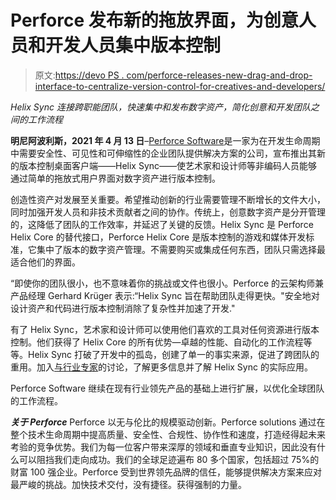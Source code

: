 # Perforce 发布新的拖放界面，为创意人员和开发人员集中版本控制

> 原文:[https://devo PS . com/perforce-releases-new-drag-and-drop-interface-to-centralize-version-control-for-creatives-and-developers/](https://devops.com/perforce-releases-new-drag-and-drop-interface-to-centralize-version-control-for-creatives-and-developers/)

*Helix Sync 连接跨职能团队，快速集中和发布数字资产，简化创意和开发团队之间的工作流程*

**明尼阿波利斯，2021 年 4 月 13 日**–[Perforce Software](https://www.perforce.com/?utm_source=pr-newswire&utm_medium=press-release&utm_campaign=vcs-global-2021q2-ew-createlikeadesignervisionlikeadev&utm_content=perforce)是一家为在开发生命周期中需要安全性、可见性和可伸缩性的企业团队提供解决方案的公司，宣布推出其新的版本控制桌面客户端——Helix Sync——使艺术家和设计师等非编码人员能够通过简单的拖放式用户界面对数字资产进行版本控制。

创造性资产对发展至关重要。希望推动创新的行业需要管理不断增长的文件大小，同时加强开发人员和非技术贡献者之间的协作。传统上，创意数字资产是分开管理的，这降低了团队的工作效率，并延迟了关键的反馈。Helix Sync 是 Perforce Helix Core 的替代接口，Perforce Helix Core 是版本控制的游戏和媒体开发标准，它集中了版本的数字资产管理。不需要购买或集成任何东西，团队只需选择最适合他们的界面。

“即使你的团队很小，也不意味着你的挑战或文件也很小。Perforce 的云架构师兼产品经理 Gerhard Krüger 表示:“Helix Sync 旨在帮助团队走得更快。"安全地对设计资产和代码进行版本控制消除了复杂性并加速了开发."

有了 Helix Sync，艺术家和设计师可以使用他们喜欢的工具对任何资源进行版本控制。他们获得了 Helix Core 的所有优势—卓越的性能、自动化的工作流程等等。Helix Sync 打破了开发中的孤岛，创建了单一的事实来源，促进了跨团队的重用。加入[与行业专家](https://info.perforce.com/webinar-create-like-designer-version-like-developer-overview.html?utm_source=pr-newswire&utm_medium=press-release&utm_campaign=vcs-global-2021q2-ew-createlikeadesignervisionlikeadev&utm_content=live-webinar)的讨论，了解更多信息并了解 Helix Sync 的实际应用。

Perforce Software 继续在现有行业领先产品的基础上进行扩展，以优化全球团队的工作流程。

***关于 Perforce***
Perforce 以无与伦比的规模驱动创新。Perforce solutions 通过在整个技术生命周期中提高质量、安全性、合规性、协作性和速度，打造经得起未来考验的竞争优势。我们为每一位客户带来深厚的领域和垂直专业知识，因此没有什么可以阻挡我们走向成功。我们的全球足迹遍布 80 多个国家，包括超过 75%的财富 100 强企业。Perforce 受到世界领先品牌的信任，能够提供解决方案来应对最严峻的挑战。加快技术交付，没有捷径。获得强制的力量。